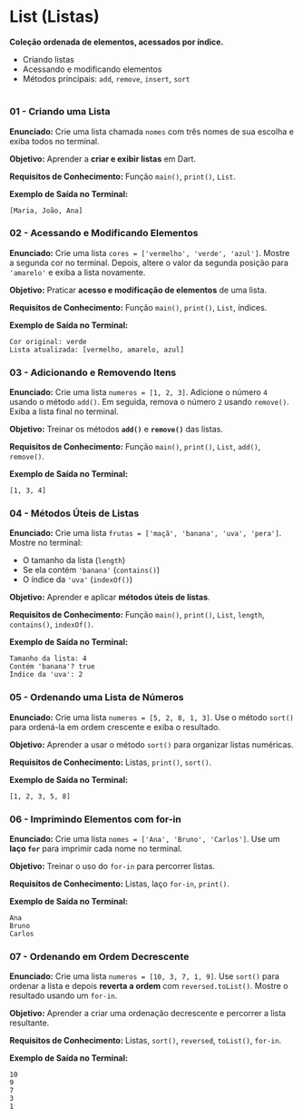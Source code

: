 # **List (Listas)**

**Coleção ordenada de elementos, acessados por índice.**

* Criando listas
* Acessando e modificando elementos
* Métodos principais: `add`, `remove`, `insert`, `sort`

#

### **01 - Criando uma Lista**

**Enunciado:**
Crie uma lista chamada `nomes` com três nomes de sua escolha e exiba todos no terminal.

**Objetivo:**
Aprender a **criar e exibir listas** em Dart.

**Requisitos de Conhecimento:**
Função `main()`, `print()`, `List`.

**Exemplo de Saída no Terminal:**

```
[Maria, João, Ana]
```

### **02 - Acessando e Modificando Elementos**

**Enunciado:**
Crie uma lista `cores = ['vermelho', 'verde', 'azul']`.
Mostre a segunda cor no terminal.
Depois, altere o valor da segunda posição para `'amarelo'` e exiba a lista novamente.

**Objetivo:**
Praticar **acesso e modificação de elementos** de uma lista.

**Requisitos de Conhecimento:**
Função `main()`, `print()`, `List`, índices.

**Exemplo de Saída no Terminal:**

```
Cor original: verde
Lista atualizada: [vermelho, amarelo, azul]
```

### **03 - Adicionando e Removendo Itens**

**Enunciado:**
Crie uma lista `numeros = [1, 2, 3]`.
Adicione o número `4` usando o método `add()`.
Em seguida, remova o número `2` usando `remove()`.
Exiba a lista final no terminal.

**Objetivo:**
Treinar os métodos **`add()`** e **`remove()`** das listas.

**Requisitos de Conhecimento:**
Função `main()`, `print()`, `List`, `add()`, `remove()`.

**Exemplo de Saída no Terminal:**

```
[1, 3, 4]
```

### **04 - Métodos Úteis de Listas**

**Enunciado:**
Crie uma lista `frutas = ['maçã', 'banana', 'uva', 'pera']`.
Mostre no terminal:

* O tamanho da lista (`length`)
* Se ela contém `'banana'` (`contains()`)
* O índice da `'uva'` (`indexOf()`)

**Objetivo:**
Aprender e aplicar **métodos úteis de listas**.

**Requisitos de Conhecimento:**
Função `main()`, `print()`, `List`, `length`, `contains()`, `indexOf()`.

**Exemplo de Saída no Terminal:**

```
Tamanho da lista: 4
Contém 'banana'? true
Índice da 'uva': 2
```

### **05 - Ordenando uma Lista de Números**

**Enunciado:**
Crie uma lista `numeros = [5, 2, 8, 1, 3]`.
Use o método `sort()` para ordená-la em ordem crescente e exiba o resultado.

**Objetivo:**
Aprender a usar o método `sort()` para organizar listas numéricas.

**Requisitos de Conhecimento:**
Listas, `print()`, `sort()`.

**Exemplo de Saída no Terminal:**

```
[1, 2, 3, 5, 8]
```

### **06 - Imprimindo Elementos com for-in**

**Enunciado:**
Crie uma lista `nomes = ['Ana', 'Bruno', 'Carlos']`.
Use um **laço `for`** para imprimir cada nome no terminal.

**Objetivo:**
Treinar o uso do `for-in` para percorrer listas.

**Requisitos de Conhecimento:**
Listas, laço `for-in`, `print()`.

**Exemplo de Saída no Terminal:**

```
Ana  
Bruno  
Carlos
```

### **07 - Ordenando em Ordem Decrescente**

**Enunciado:**
Crie uma lista `numeros = [10, 3, 7, 1, 9]`.
Use `sort()` para ordenar a lista e depois **reverta a ordem** com `reversed.toList()`.
Mostre o resultado usando um `for-in`.

**Objetivo:**
Aprender a criar uma ordenação decrescente e percorrer a lista resultante.

**Requisitos de Conhecimento:**
Listas, `sort()`, `reversed`, `toList()`, `for-in`.

**Exemplo de Saída no Terminal:**

```
10  
9  
7  
3  
1
```
